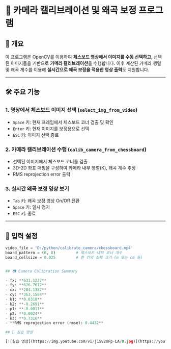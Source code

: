 # 🎥 카메라 캘리브레이션 및 왜곡 보정 프로그램

## 📌 개요

이 프로그램은 OpenCV를 이용하여 **체스보드 영상에서 이미지를 수동 선택하고**, 선택된 이미지들을 기반으로 **카메라 캘리브레이션**을 수행합니다. 이후 계산된 카메라 행렬 및 왜곡 계수를 이용해 **실시간으로 왜곡 보정을 적용한 영상 출력**도 지원합니다.

---

## 🛠️ 주요 기능

### 1. 영상에서 체스보드 이미지 선택 (`select_img_from_video`)
- `Space` 키: 현재 프레임에서 체스보드 코너 검출 및 확인
- `Enter` 키: 현재 이미지를 보정용으로 선택
- `ESC` 키: 이미지 선택 종료

### 2. 카메라 캘리브레이션 수행 (`calib_camera_from_chessboard`)
- 선택된 이미지에서 체스보드 코너를 검출
- 3D-2D 좌표 매핑을 구성하여 카메라 내부 행렬(K), 왜곡 계수 추정
- RMS reprojection error 출력

### 3. 실시간 왜곡 보정 영상 보기
- `Tab` 키: 왜곡 보정 영상 On/Off 전환
- `Space` 키: 일시 정지
- `ESC` 키: 종료

---

## 🧾 입력 설정

```python
video_file = 'D:/python/calibrate_camera/chessboard.mp4'
board_pattern = (6, 8)         # 체스보드 내부 코너 개수
board_cellsize = 0.025         # 한 칸의 실제 크기 (m 또는 cm 등)


## 📷 Camera Calibration Summary

- fx: **631.1237**
- fy: **626.7617**
- cx: **204.1387**
- cy: **363.1584**
- k1: **0.0318**
- k2: **-0.2691**
- p1: **-0.0011**
- p2: **0.0024**
- k3: **0.7316**
- **RMS reprojection error (rmse): 0.4432**

## 🎥 실습 영상

[![실습 영상](https://img.youtube.com/vi/j1Sv2sFp-LA/0.jpg)](https://youtu.be/j1Sv2sFp-LA)

